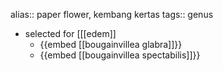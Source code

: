 alias:: paper flower, kembang kertas
tags:: genus

- selected for [[[edem]]
	- {{embed [[bougainvillea glabra]]}}
	- {{embed [[bougainvillea spectabilis]]}}